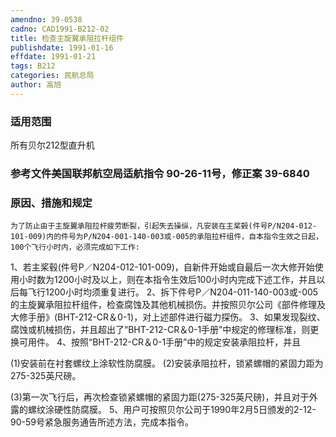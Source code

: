 ```yaml
---
amendno: 39-0538
cadno: CAD1991-B212-02
title: 检查主旋翼承阻拉杆组件
publishdate: 1991-01-16
effdate: 1991-01-21
tags: B212
categories: 民航总局
author: 高旭
---
```


### 适用范围 
所有贝尔212型直升机

### 参考文件美国联邦航空局适航指令 90-26-11号，修正案 39-6840 

### 原因、措施和规定 
    为了防止由于主旋翼承阻拉杆疲劳断裂，引起失去操纵，凡安装在主桨毂(件号P/N204-012-101-009)内的件号为P/N204-001-140-003或-005的承阻拉杆组件，自本指令生效之日起，100个飞行小时内，必须完成如下工作: 
1、若主桨毂(件号P／N204-012-101-009)，自新件开始或自最后一次大修开始使用小时数为1200小时及以上，则在本指令生效后100小时内完成下述工作，并且以后每飞行1200小时均须重复进行。 
    2、拆下件号P／N204-011-140-003或-005的主旋翼承阻拉杆组件，检查腐蚀及其他机械损伤。并按照贝尔公司《部件修理及大修手册》(BHT-212-CR＆0-1)，对上述部件进行磁力探伤。 
3、如果发现裂纹、腐蚀或机械损伤，并且超出了“BHT-212-CR＆0-1手册”中规定的修理标准，则更换可用件。 
4、按照“BHT-212-CR＆0-1手册”中的规定安装承阻拉杆，并且 
  
(1)安装前在衬套螺纹上涂软性防腐膜。 
(2)安装承阻拉杆，锁紧螺帽的紧固力距为275-325英尺磅。 

(3)第一次飞行后，再次检查锁紧螺帽的紧固力距(275-325英尺磅)，并且对于外露的螺纹涂硬性防腐膜。 
    5、用户可按照贝尔公司于1990年2月5日颁发的2-12-90-59号紧急服务通告所述方法，完成本指令。
